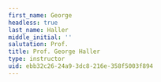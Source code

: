 ```yaml
---
first_name: George
headless: true
last_name: Haller
middle_initial: ''
salutation: Prof.
title: Prof. George Haller
type: instructor
uid: ebb32c26-24a9-3dc8-216e-358f5003f894
---
```

